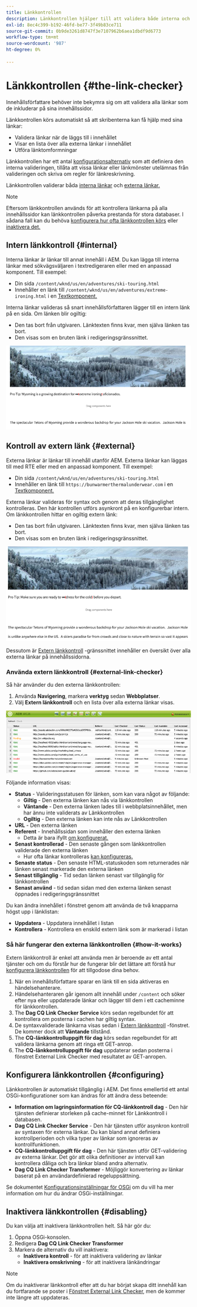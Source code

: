 ```yaml
---
title: Länkkontrollen
description: Länkkontrollen hjälper till att validera både interna och externa länkar och tillåter att länkar skrivs om.
exl-id: 8ec4c399-b192-46fd-be77-3f49b83ce711
source-git-commit: 0b9de3261d8747f3e7107962b6aea1dbdf9d6773
workflow-type: tm+mt
source-wordcount: '987'
ht-degree: 0%

---
```


# Länkkontrollen {#the-link-checker}

Innehållsförfattare behöver inte bekymra sig om att validera alla länkar som de inkluderar på sina innehållssidor.

Länkkontrollen körs automatiskt så att skribenterna kan få hjälp med sina länkar:

* Validera länkar när de läggs till i innehållet
* Visar en lista över alla externa länkar i innehållet
* Utföra länktomformningar

Länkkontrollen har ett antal [konfigurationsalternativ](#configuring) som att definiera den interna valideringen, tillåta att vissa länkar eller länkmönster utelämnas från valideringen och skriva om regler för länkreskrivning.

Länkkontrollen validerar båda [interna länkar](#internal) och [externa länkar.](#external)

>[!NOTE]
>
>Eftersom länkkontrollen används för att kontrollera länkarna på alla innehållssidor kan länkkontrollen påverka prestanda för stora databaser. I sådana fall kan du behöva [konfigurera hur ofta länkkontrollen körs](#configuring) eller [inaktivera det.](#disabling)

## Intern länkkontroll {#internal}

Interna länkar är länkar till annat innehåll i AEM. Du kan lägga till interna länkar med sökvägsväljaren i textredigeraren eller med en anpassad komponent. Till exempel:

* Din sida `/content/wknd/us/en/adventures/ski-touring.html`
* Innehåller en länk till `/content/wknd/us/en/adventures/extreme-ironing.html` i en [Textkomponent.](https://experienceleague.adobe.com/docs/experience-manager-core-components/using/components/text.html)

Interna länkar valideras så snart innehållsförfattaren lägger till en intern länk på en sida. Om länken blir ogiltig:

* Den tas bort från utgivaren. Länktexten finns kvar, men själva länken tas bort.
* Den visas som en bruten länk i redigeringsgränssnittet.

![Bruten intern länk vid redigering av en sida](assets/link-checker-invalid-link-internal.png)

## Kontroll av extern länk {#external}

Externa länkar är länkar till innehåll utanför AEM. Externa länkar kan läggas till med RTE eller med en anpassad komponent. Till exempel:

* Din sida `/content/wknd/us/en/adventures/ski-touring.html`
* Innehåller en länk till `https://bunwarmerthermalunderwear.com` i en [Textkomponent.](https://experienceleague.adobe.com/docs/experience-manager-core-components/using/components/text.html)

Externa länkar valideras för syntax och genom att deras tillgänglighet kontrolleras. Den här kontrollen utförs asynkront på en konfigurerbar intern. Om länkkontrollen hittar en ogiltig extern länk:

* Den tas bort från utgivaren. Länktexten finns kvar, men själva länken tas bort.
* Den visas som en bruten länk i redigeringsgränssnittet.

![Bruten intern länk vid redigering av en sida](assets/link-checker-invalid-link-external.png)

Dessutom är [Extern länkkontroll](#external-link-checker) -gränssnittet innehåller en översikt över alla externa länkar på innehållssidorna.

### Använda extern länkkontroll {#external-link-checker}

Så här använder du den externa länkkontrollen:

1. Använda **Navigering**, markera **verktyg** sedan **Webbplatser**.
1. Välj **Extern länkkontroll** och en lista över alla externa länkar visas.

![Fönstret External Link Checker](assets/external-link-checker.png)

Följande information visas:

* **Status** - Valideringsstatusen för länken, som kan vara något av följande:
   * **Giltig** - Den externa länken kan nås via länkkontrollen
   * **Väntande** - Den externa länken lades till i webbplatsinnehållet, men har ännu inte validerats av Länkkontrollen
   * **Ogiltig** - Den externa länken kan inte nås av Länkkontrollen
* **URL** - Den externa länken
* **Referent** - Innehållssidan som innehåller den externa länken
   * Detta är bara ifyllt [om konfigurerat.](#configuring)
* **Senast kontrollerad** - Den senaste gången som länkkontrollen validerade den externa länken
   * Hur ofta länkar kontrolleras [kan konfigureras.](#configuring)
* **Senaste status** - Den senaste HTML-statuskoden som returnerades när länken senast markerade den externa länken
* **Senast tillgänglig** - Tid sedan länken senast var tillgänglig för länkkontrollen
* **Senast använd** - tid sedan sidan med den externa länken senast öppnades i redigeringsgränssnittet

Du kan ändra innehållet i fönstret genom att använda de två knapparna högst upp i länklistan:

* **Uppdatera** - Uppdatera innehållet i listan
* **Kontrollera** - Kontrollera en enskild extern länk som är markerad i listan

### Så här fungerar den externa länkkontrollen {#how-it-works}

Extern länkkontroll är enkel att använda men är beroende av ett antal tjänster och om du förstår hur de fungerar blir det lättare att förstå hur [konfigurera länkkontrollen](#configuring) för att tillgodose dina behov.

1. När en innehållsförfattare sparar en länk till en sida aktiveras en händelsehanterare.
1. Händelsehanteraren går igenom allt innehåll under `/content` och söker efter nya eller uppdaterade länkar och lägger till dem i ett cacheminne för länkkontrollen.
1. The **Dag CQ Link Checker Service** körs sedan regelbundet för att kontrollera om posterna i cachen har giltig syntax.
1. De syntaxvaliderade länkarna visas sedan i [Extern länkkontroll](#external-link-checker) -fönstret. De kommer dock att **Väntande** tillstånd.
1. The **CQ-länkkontrolluppgift för dag** körs sedan regelbundet för att validera länkarna genom att ringa ett GET-anrop.
1. The **CQ-länkkontrolluppgift för dag** uppdaterar sedan posterna i fönstret External Link Checker med resultatet av GET-anropen.

## Konfigurera länkkontrollen {#configuring}

Länkkontrollen är automatiskt tillgänglig i AEM. Det finns emellertid ett antal OSGi-konfigurationer som kan ändras för att ändra dess beteende:

* **Information om lagringsinformation för CQ-länkkontroll dag** - Den här tjänsten definierar storleken på cache-minnet för Länkkontroll i databasen.
* **Dag CQ Link Checker Service** - Den här tjänsten utför asynkron kontroll av syntaxen för externa länkar. Du kan bland annat definiera kontrollperioden och vilka typer av länkar som ignoreras av kontrollfunktionen.
* **CQ-länkkontrolluppgift för dag** - Den här tjänsten utför GET-validering av externa länkar. Det gör att olika definitioner av intervall kan kontrollera dåliga och bra länkar bland andra alternativ.
* **Dag CQ Link Checker Transformer** - Möjliggör konvertering av länkar baserat på en användardefinierad regeluppsättning.

Se dokumentet [Konfigurationsinställningar för OSGi](/help/sites-deploying/osgi-configuration-settings.md) om du vill ha mer information om hur du ändrar OSGi-inställningar.

## Inaktivera länkkontrollen {#disabling}

Du kan välja att inaktivera länkkontrollen helt. Så här gör du:

1. Öppna OSGi-konsolen.
1. Redigera **Dag CQ Link Checker Transformer**
1. Markera de alternativ du vill inaktivera:
   * **Inaktivera kontroll** - för att inaktivera validering av länkar
   * **Inaktivera omskrivning** - för att inaktivera länkändringar

>[!NOTE]
>
>Om du inaktiverar länkkontroll efter att du har börjat skapa ditt innehåll kan du fortfarande se poster i [Fönstret External Link Checker](#external-link-checker), men de kommer inte längre att uppdateras.

